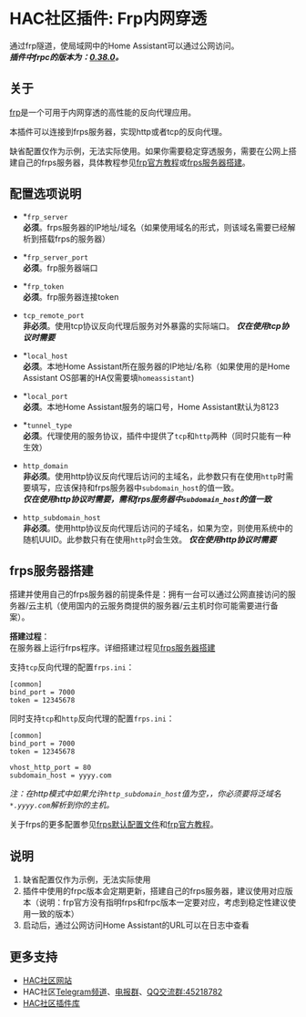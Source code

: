 # HAC社区插件: Frp内网穿透

通过frp隧道，使局域网中的Home Assistant可以通过公网访问。  
***插件中frpc的版本为：[0.38.0](https://github.com/fatedier/frp/releases/tag/v0.38.0)。***

## 关于

[frp](https://github.com/fatedier/frp/blob/master/README_zh.md)是一个可用于内网穿透的高性能的反向代理应用。

本插件可以连接到frps服务器，实现http或者tcp的反向代理。

缺省配置仅作为示例，无法实际使用。如果你需要稳定穿透服务，需要在公网上搭建自己的frps服务器，具体教程参见[frp官方教程](https://gofrp.org/docs/)或[frps服务器搭建](#frps服务器搭建)。

## 配置选项说明

- *`frp_server`  
**必须**。frps服务器的IP地址/域名（如果使用域名的形式，则该域名需要已经解析到搭载frps的服务器）

- *`frp_server_port`  
**必须**。frp服务器端口

- *`frp_token`  
**必须**。frp服务器连接token

- `tcp_remote_port`  
**非必须**。使用tcp协议反向代理后服务对外暴露的实际端口。
***仅在使用tcp协议时需要***

- *`local_host`  
**必须**。本地Home Assistant所在服务器的IP地址/名称（如果使用的是Home Assistant OS部署的HA仅需要填`homeassistant`)

- *`local_port`  
**必须**。本地Home Assistant服务的端口号，Home Assistant默认为8123

- *`tunnel_type`  
**必须**。代理使用的服务协议，插件中提供了`tcp`和`http`两种（同时只能有一种生效）

- `http_domain`  
**非必须**。使用http协议反向代理后访问的主域名，此参数只有在使用`http`时需要填写，应该保持和frps服务器中`subdomain_host`的值一致。  
***仅在使用http协议时需要，需和frps服务器中`subdomain_host`的值一致***
- `http_subdomain_host`  
**非必须**。使用http协议反向代理后访问的子域名，如果为空，则使用系统中的随机UUID。此参数只有在使用`http`时会生效。
***仅在使用http协议时需要***

## frps服务器搭建

搭建并使用自己的frps服务器的前提条件是：拥有一台可以通过公网直接访问的服务器/云主机（使用国内的云服务商提供的服务器/云主机时你可能需要进行备案）。

**搭建过程**：  
在服务器上运行frps程序。详细搭建过程见[frps服务器搭建](DOCs/frps服务器搭建.md)

支持`tcp`反向代理的配置`frps.ini`：
```
[common]
bind_port = 7000
token = 12345678
```

同时支持`tcp`和`http`反向代理的配置`frps.ini`：
```
[common]
bind_port = 7000
token = 12345678

vhost_http_port = 80
subdomain_host = yyyy.com
```
*注：在http模式中如果允许`http_subdomain_host`值为空，，你必须要将泛域名`*.yyyy.com`解析到你的主机。*

关于frps的更多配置参见[frps默认配置文件](https://github.com/fatedier/frp/blob/dev/conf/frps_full.ini)和[frp官方教程](https://gofrp.org/docs/)。

## 说明

1. 缺省配置仅作为示例，无法实际使用
2. 插件中使用的frpc版本会定期更新，搭建自己的frps服务器，建议使用对应版本（说明：frp官方没有指明frps和frpc版本一定要对应，考虑到稳定性建议使用一致的版本）
3. 启动后，通过公网访问Home Assistant的URL可以在日志中查看

## 更多支持
- [HAC社区网站](https://hihass.com)
- HAC社区[Telegram频道](https://t.me/hihac)、[电报群](https://t.me/hihass)、[QQ交流群:45218782](https://qm.qq.com/cgi-bin/qm/qr?k=KsP5QPFeIwc4DS18UL5MCv1Mn63b1sC6&jump_from=webapi)
- [HAC社区插件库](https://github.com/hihass/hac-addons)